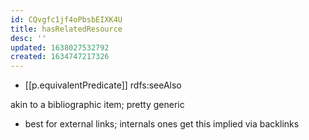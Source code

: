 ```yaml
---
id: CQvgfc1jf4oPbsbEIXK4U
title: hasRelatedResource
desc: ''
updated: 1638027532792
created: 1634747217326
---
```




- [[p.equivalentPredicate]]  rdfs:seeAlso

akin to a bibliographic item; pretty generic

- best for external links; internals ones get this implied via backlinks
